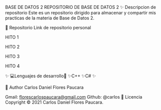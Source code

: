BASE DE DATOS 2
REPOSITORIO DE BASE DE DATOS 2
✨ Descripcion de repositorio
Este es un repositorio dirigido para almacenar y compartir mis practicas de la materia de Base de Datos 2.

🚀 Repositorio
Link de repositorio personal



HITO 1


HITO 2


HITO 3


HITO 4


✨ 💻Lenguajes de desarrollo👻
✨C++ ✨C# ✨

👤 Author
Carlos Daniel Flores Paucara

Gmail: florescarlospaucara@gmail.com
Github: @carlos
📝 Licencia
Copyright © 2021 Carlos Daniel Flores Paucara.

